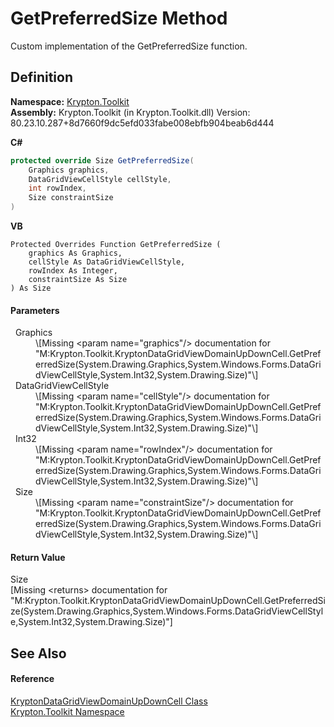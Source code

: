 # GetPreferredSize Method


Custom implementation of the GetPreferredSize function.



## Definition
**Namespace:** <a href="79d2eac2-21f4-54ff-7552-b20c33c30600.md">Krypton.Toolkit</a>  
**Assembly:** Krypton.Toolkit (in Krypton.Toolkit.dll) Version: 80.23.10.287+8d7660f9dc5efd033fabe008ebfb904beab6d444

**C#**
``` C#
protected override Size GetPreferredSize(
	Graphics graphics,
	DataGridViewCellStyle cellStyle,
	int rowIndex,
	Size constraintSize
)
```
**VB**
``` VB
Protected Overrides Function GetPreferredSize ( 
	graphics As Graphics,
	cellStyle As DataGridViewCellStyle,
	rowIndex As Integer,
	constraintSize As Size
) As Size
```



#### Parameters
<dl><dt>  Graphics</dt><dd>\[Missing &lt;param name="graphics"/&gt; documentation for "M:Krypton.Toolkit.KryptonDataGridViewDomainUpDownCell.GetPreferredSize(System.Drawing.Graphics,System.Windows.Forms.DataGridViewCellStyle,System.Int32,System.Drawing.Size)"\]</dd><dt>  DataGridViewCellStyle</dt><dd>\[Missing &lt;param name="cellStyle"/&gt; documentation for "M:Krypton.Toolkit.KryptonDataGridViewDomainUpDownCell.GetPreferredSize(System.Drawing.Graphics,System.Windows.Forms.DataGridViewCellStyle,System.Int32,System.Drawing.Size)"\]</dd><dt>  Int32</dt><dd>\[Missing &lt;param name="rowIndex"/&gt; documentation for "M:Krypton.Toolkit.KryptonDataGridViewDomainUpDownCell.GetPreferredSize(System.Drawing.Graphics,System.Windows.Forms.DataGridViewCellStyle,System.Int32,System.Drawing.Size)"\]</dd><dt>  Size</dt><dd>\[Missing &lt;param name="constraintSize"/&gt; documentation for "M:Krypton.Toolkit.KryptonDataGridViewDomainUpDownCell.GetPreferredSize(System.Drawing.Graphics,System.Windows.Forms.DataGridViewCellStyle,System.Int32,System.Drawing.Size)"\]</dd></dl>

#### Return Value
Size  
\[Missing &lt;returns&gt; documentation for "M:Krypton.Toolkit.KryptonDataGridViewDomainUpDownCell.GetPreferredSize(System.Drawing.Graphics,System.Windows.Forms.DataGridViewCellStyle,System.Int32,System.Drawing.Size)"\]

## See Also


#### Reference
<a href="8671647e-286c-8026-382c-a91a034a0e34.md">KryptonDataGridViewDomainUpDownCell Class</a>  
<a href="79d2eac2-21f4-54ff-7552-b20c33c30600.md">Krypton.Toolkit Namespace</a>  
